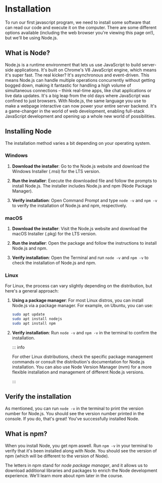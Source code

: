 # Installation

To run our first javascript program, we need to install some software that can
read our code and execute it on the computer. There are some different options
available (including the web browser you're viewing this page on!), but we'll be
using Node.js.

## What is Node?

Node.js is a runtime environment that lets us use JavaScript to build
server-side applications. It's built on Chrome's V8 JavaScript engine, which
means it's super fast. The real kicker? It's asynchronous and event-driven. This
means Node.js can handle multiple operations concurrently without getting bogged
down, making it fantastic for handling a high volume of simultaneous connections
– think real-time apps, like chat applications or live data updates. It's a big
leap from the old days where JavaScript was confined to just browsers. With
Node.js, the same language you use to make a webpage interactive can now power
your entire server backend. It's a game-changer in the world of web development,
enabling full-stack JavaScript development and opening up a whole new world of
possibilities.

## Installing Node

The installation method varies a bit depending on your operating system.

### Windows

1. **Download the installer**: Go to the Node.js website and download the
   Windows Installer (.msi) for the LTS version.

1. **Run the installer**: Execute the downloaded file and follow the prompts to
   install Node.js. The installer includes Node.js and npm (Node Package
   Manager).

1. **Verify installation**: Open Command Prompt and type `node -v` and `npm -v`
   to verify the installation of Node.js and npm, respectively.

### macOS

1. **Download the installer**: Visit the Node.js website and download the macOS
   Installer (.pkg) for the LTS version.

1. **Run the installer**: Open the package and follow the instructions to
   install Node.js and npm.

1. **Verify installation**: Open the Terminal and run `node -v` and `npm -v` to
   check the installation of Node.js and npm.

### Linux

For Linux, the process can vary slightly depending on the distribution, but
here's a general approach:

1. **Using a package manager**: For most Linux distros, you can install Node.js
   via a package manager. For example, on Ubuntu, you can use:

   ```bash
   sudo apt update
   sudo apt install nodejs
   sudo apt install npm
   ```

1. **Verify installation**: Run `node -v` and `npm -v` in the terminal to
   confirm the installation.

   ::: info

   For other Linux distributions, check the specific package management commands
   or consult the distribution's documentation for Node.js installation. You can
   also use Node Version Manager (nvm) for a more flexible installation and
   management of different Node.js versions.

   :::

## Verify the installation

As mentioned, you can run `node -v` in the terminal to print the version number
for Node.js. You should see the version number printed in the console. If you
do, that's great! You've successfully installed Node.

## What is npm?

When you install Node, you get npm aswell. Run `npm -v` in your terminal to
verify that it's been installed along with Node. You should see the version of
npm (which will be different to the version of Node).

The letters in npm stand for _node package manager_, and it allows us to
download additional libraries and packages to enrich the Node development
experience. We'll learn more about npm later in the course.
